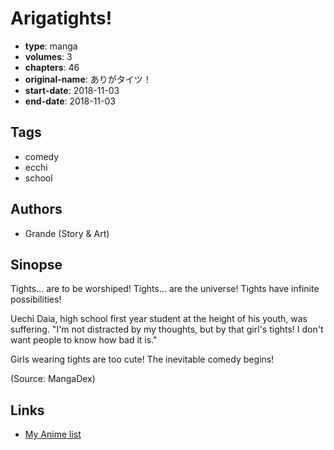 # Arigatights!

-   **type**: manga
-   **volumes**: 3
-   **chapters**: 46
-   **original-name**: ありがタイツ！
-   **start-date**: 2018-11-03
-   **end-date**: 2018-11-03

## Tags

-   comedy
-   ecchi
-   school

## Authors

-   Grande (Story & Art)

## Sinopse

Tights... are to be worshiped! Tights... are the universe! Tights have infinite possibilities!

Uechi Daia, high school first year student at the height of his youth, was suffering. "I'm not distracted by my thoughts, but by that girl's tights! I don't want people to know how bad it is."

Girls wearing tights are too cute! The inevitable comedy begins!

(Source: MangaDex)

## Links

-   [My Anime list](https://myanimelist.net/manga/118352/Arigatights)
